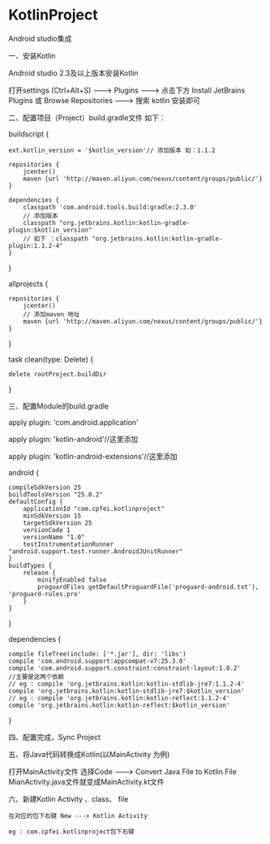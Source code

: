 # KotlinProject
Android studio集成

一、安装Kotlin

Android studio 2.3及以上版本安装Kotlin

打开settings (Ctrl+Alt+S) ---> Plugins ---> 点击下方 Install JetBrains Plugins 或 Browse Repositories ---> 搜索 kotlin 安装即可 

二、配置项目（Project）build.gradle文件 如下：

buildscript {

    ext.kotlin_version = '$kotlin_version'// 添加版本 如：1.1.2
    
    repositories {
        jcenter()
        maven {url 'http://maven.aliyun.com/nexus/content/groups/public/'}
    }
    
    dependencies {
        classpath 'com.android.tools.build:gradle:2.3.0'
        // 添加版本
        classpath "org.jetbrains.kotlin:kotlin-gradle-plugin:$kotlin_version"
        // 如下 ：classpath "org.jetbrains.kotlin:kotlin-gradle-plugin:1.1.2-4"
    }
    
}

allprojects {

    repositories {
        jcenter()
        // 添加maven 地址
        maven {url 'http://maven.aliyun.com/nexus/content/groups/public/'}
    }
}


task clean(type: Delete) {

    delete rootProject.buildDir
}

三、配置Module的build.gradle

apply plugin: 'com.android.application'

apply plugin: 'kotlin-android'//这里添加

apply plugin: 'kotlin-android-extensions'//这里添加


android {

    compileSdkVersion 25
    buildToolsVersion "25.0.2"
    defaultConfig {
        applicationId "com.cpfei.kotlinproject"
        minSdkVersion 15
        targetSdkVersion 25
        versionCode 1
        versionName "1.0"
        testInstrumentationRunner "android.support.test.runner.AndroidJUnitRunner"
    }
    buildTypes {
        release {
            minifyEnabled false
            proguardFiles getDefaultProguardFile('proguard-android.txt'), 'proguard-rules.pro'
        }
    }
}

dependencies {

    compile fileTree(include: ['*.jar'], dir: 'libs')
    compile 'com.android.support:appcompat-v7:25.3.0'
    compile 'com.android.support.constraint:constraint-layout:1.0.2'
    //主要是这两个依赖
    // eg : compile 'org.jetbrains.kotlin:kotlin-stdlib-jre7:1.1.2-4'
    compile 'org.jetbrains.kotlin:kotlin-stdlib-jre7:$kotlin_version'
    // eg : compile 'org.jetbrains.kotlin:kotlin-reflect:1.1.2-4'
    compile 'org.jetbrains.kotlin:kotlin-reflect:$kotlin_version'
    
}

四、配置完成，Sync Project


五、将Java代码转换成Kotlin(以MainActivity 为例) 
 
 打开MainActivity文件
  选择Code ---> Convert Java File to Kotlin File   
  MianActivity.java文件就变成MainActivity.kt文件

六、新建Kotlin Activity 、class、 file
    
    在对应的包下右键 New ---> Kotlin Activity
    
    eg : com.cpfei.kotlinproject包下右键
   
   
   
